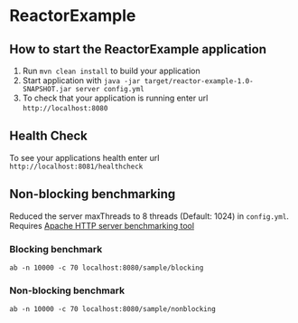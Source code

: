 # ReactorExample

How to start the ReactorExample application
---

1. Run `mvn clean install` to build your application
1. Start application with `java -jar target/reactor-example-1.0-SNAPSHOT.jar server config.yml`
1. To check that your application is running enter url `http://localhost:8080`

Health Check
---

To see your applications health enter url `http://localhost:8081/healthcheck`

Non-blocking benchmarking
---
Reduced the server maxThreads to 8 threads (Default: 1024) in ```config.yml```. Requires [Apache HTTP server benchmarking tool](https://httpd.apache.org/docs/2.4/programs/ab.html)

### Blocking benchmark

```
ab -n 10000 -c 70 localhost:8080/sample/blocking
```

### Non-blocking benchmark

```
ab -n 10000 -c 70 localhost:8080/sample/nonblocking
```
